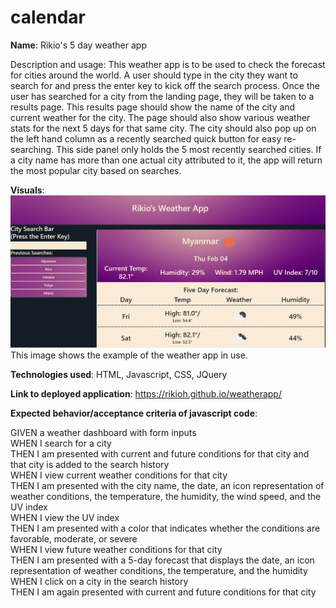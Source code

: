 # calendar

**Name**: Rikio's 5 day weather app

Description and usage: This weather app is to be used to check the forecast for cities around the world. A user should type in the city they want to search for and press the enter key to kick off the search process. Once the user has searched for a city from the landing page, they will be taken to a results page. This results page should show the name of the city and current weather for the city. The page should also show various weather stats for the next 5 days for that same city. The city should also pop up on the left hand column as a recently searched quick button for easy re-searching. This side panel only holds the 5 most recently searched cities. If a city name has more than one actual city attributed to it, the app will return the most popular city based on searches.

**Visuals**: ![Expected output](./Assets/example.jpg "Expected output and user interaction") This image shows the example of the weather app in use.

**Technologies used**: HTML, Javascript, CSS, JQuery

**Link to deployed application**: https://rikioh.github.io/weatherapp/

**Expected behavior/acceptance criteria of javascript code**:

GIVEN a weather dashboard with form inputs<br>
WHEN I search for a city<br>
THEN I am presented with current and future conditions for that city and that city is added to the search history<br>
WHEN I view current weather conditions for that city<br>
THEN I am presented with the city name, the date, an icon representation of weather conditions, the temperature, the humidity, the wind speed, and the UV index<br>
WHEN I view the UV index<br>
THEN I am presented with a color that indicates whether the conditions are favorable, moderate, or severe<br>
WHEN I view future weather conditions for that city<br>
THEN I am presented with a 5-day forecast that displays the date, an icon representation of weather conditions, the temperature, and the humidity<br>
WHEN I click on a city in the search history<br>
THEN I am again presented with current and future conditions for that city


